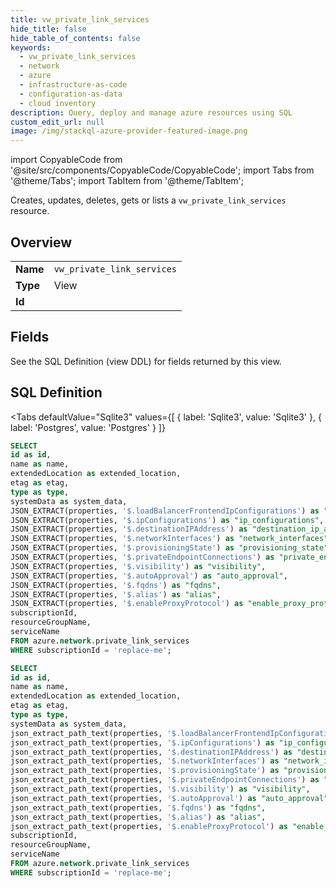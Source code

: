 ```yaml
--- 
title: vw_private_link_services
hide_title: false
hide_table_of_contents: false
keywords:
  - vw_private_link_services
  - network
  - azure
  - infrastructure-as-code
  - configuration-as-data
  - cloud inventory
description: Query, deploy and manage azure resources using SQL
custom_edit_url: null
image: /img/stackql-azure-provider-featured-image.png
---
```


import CopyableCode from '@site/src/components/CopyableCode/CopyableCode';
import Tabs from '@theme/Tabs';
import TabItem from '@theme/TabItem';

Creates, updates, deletes, gets or lists a <code>vw_private_link_services</code> resource.

## Overview
<table><tbody>
<tr><td><b>Name</b></td><td><code>vw_private_link_services</code></td></tr>
<tr><td><b>Type</b></td><td>View</td></tr>
<tr><td><b>Id</b></td><td><CopyableCode code="azure.network.vw_private_link_services" /></td></tr>
</tbody></table>

## Fields

See the SQL Definition (view DDL) for fields returned by this view.

## SQL Definition

<Tabs
defaultValue="Sqlite3"
values={[
{ label: 'Sqlite3', value: 'Sqlite3' },
{ label: 'Postgres', value: 'Postgres' }
]}
>
<TabItem value="Sqlite3">

```sql
SELECT
id as id,
name as name,
extendedLocation as extended_location,
etag as etag,
type as type,
systemData as system_data,
JSON_EXTRACT(properties, '$.loadBalancerFrontendIpConfigurations') as "load_balancer_frontend_ip_configurations",
JSON_EXTRACT(properties, '$.ipConfigurations') as "ip_configurations",
JSON_EXTRACT(properties, '$.destinationIPAddress') as "destination_ip_address",
JSON_EXTRACT(properties, '$.networkInterfaces') as "network_interfaces",
JSON_EXTRACT(properties, '$.provisioningState') as "provisioning_state",
JSON_EXTRACT(properties, '$.privateEndpointConnections') as "private_endpoint_connections",
JSON_EXTRACT(properties, '$.visibility') as "visibility",
JSON_EXTRACT(properties, '$.autoApproval') as "auto_approval",
JSON_EXTRACT(properties, '$.fqdns') as "fqdns",
JSON_EXTRACT(properties, '$.alias') as "alias",
JSON_EXTRACT(properties, '$.enableProxyProtocol') as "enable_proxy_protocol",
subscriptionId,
resourceGroupName,
serviceName
FROM azure.network.private_link_services
WHERE subscriptionId = 'replace-me';
```

</TabItem>
<TabItem value="Postgres">

```sql
SELECT
id as id,
name as name,
extendedLocation as extended_location,
etag as etag,
type as type,
systemData as system_data,
json_extract_path_text(properties, '$.loadBalancerFrontendIpConfigurations') as "load_balancer_frontend_ip_configurations",
json_extract_path_text(properties, '$.ipConfigurations') as "ip_configurations",
json_extract_path_text(properties, '$.destinationIPAddress') as "destination_ip_address",
json_extract_path_text(properties, '$.networkInterfaces') as "network_interfaces",
json_extract_path_text(properties, '$.provisioningState') as "provisioning_state",
json_extract_path_text(properties, '$.privateEndpointConnections') as "private_endpoint_connections",
json_extract_path_text(properties, '$.visibility') as "visibility",
json_extract_path_text(properties, '$.autoApproval') as "auto_approval",
json_extract_path_text(properties, '$.fqdns') as "fqdns",
json_extract_path_text(properties, '$.alias') as "alias",
json_extract_path_text(properties, '$.enableProxyProtocol') as "enable_proxy_protocol",
subscriptionId,
resourceGroupName,
serviceName
FROM azure.network.private_link_services
WHERE subscriptionId = 'replace-me';
```

</TabItem>
</Tabs>
